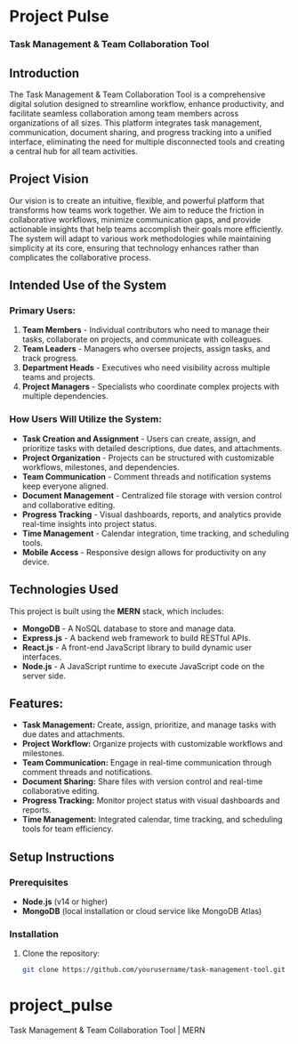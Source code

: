 # Project Pulse 
### Task Management & Team Collaboration Tool

## Introduction
The Task Management & Team Collaboration Tool is a comprehensive digital solution designed to streamline workflow, enhance productivity, and facilitate seamless collaboration among team members across organizations of all sizes. This platform integrates task management, communication, document sharing, and progress tracking into a unified interface, eliminating the need for multiple disconnected tools and creating a central hub for all team activities.

## Project Vision
Our vision is to create an intuitive, flexible, and powerful platform that transforms how teams work together. We aim to reduce the friction in collaborative workflows, minimize communication gaps, and provide actionable insights that help teams accomplish their goals more efficiently. The system will adapt to various work methodologies while maintaining simplicity at its core, ensuring that technology enhances rather than complicates the collaborative process.

## Intended Use of the System

### Primary Users:
1. **Team Members** - Individual contributors who need to manage their tasks, collaborate on projects, and communicate with colleagues.
2. **Team Leaders** - Managers who oversee projects, assign tasks, and track progress.
3. **Department Heads** - Executives who need visibility across multiple teams and projects.
4. **Project Managers** - Specialists who coordinate complex projects with multiple dependencies.

### How Users Will Utilize the System:
- **Task Creation and Assignment** - Users can create, assign, and prioritize tasks with detailed descriptions, due dates, and attachments.
- **Project Organization** - Projects can be structured with customizable workflows, milestones, and dependencies.
- **Team Communication** - Comment threads and notification systems keep everyone aligned.
- **Document Management** - Centralized file storage with version control and collaborative editing.
- **Progress Tracking** - Visual dashboards, reports, and analytics provide real-time insights into project status.
- **Time Management** - Calendar integration, time tracking, and scheduling tools.
- **Mobile Access** - Responsive design allows for productivity on any device.

## Technologies Used

This project is built using the **MERN** stack, which includes:

- **MongoDB** - A NoSQL database to store and manage data.
- **Express.js** - A backend web framework to build RESTful APIs.
- **React.js** - A front-end JavaScript library to build dynamic user interfaces.
- **Node.js** - A JavaScript runtime to execute JavaScript code on the server side.

## Features:
- **Task Management:** Create, assign, prioritize, and manage tasks with due dates and attachments.
- **Project Workflow:** Organize projects with customizable workflows and milestones.
- **Team Communication:** Engage in real-time communication through comment threads and notifications.
- **Document Sharing:** Share files with version control and real-time collaborative editing.
- **Progress Tracking:** Monitor project status with visual dashboards and reports.
- **Time Management:** Integrated calendar, time tracking, and scheduling tools for team efficiency.

## Setup Instructions

### Prerequisites
- **Node.js** (v14 or higher)
- **MongoDB** (local installation or cloud service like MongoDB Atlas)

### Installation

1. Clone the repository:
   ```bash
   git clone https://github.com/yourusername/task-management-tool.git
# project_pulse
 Task Management & Team Collaboration Tool | MERN

